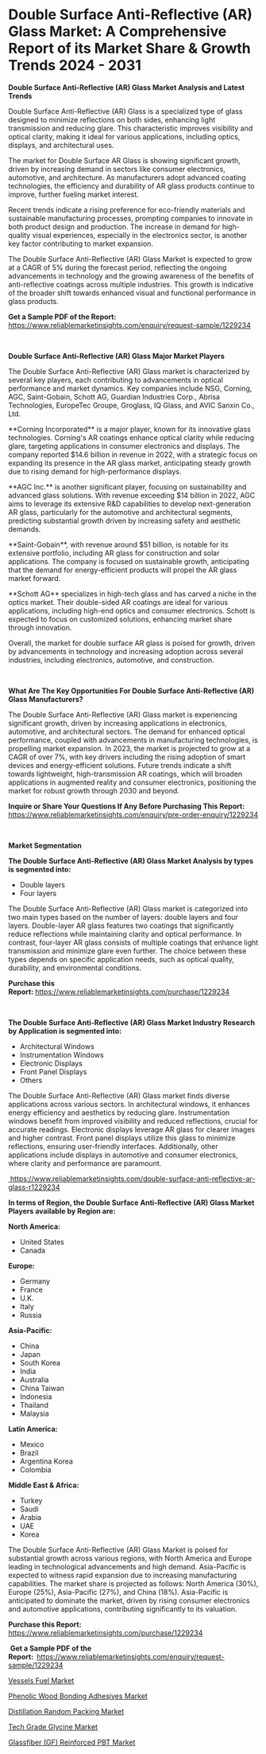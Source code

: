 <p><h1>Double Surface Anti-Reflective (AR) Glass Market: A Comprehensive Report of its Market Share & Growth Trends 2024 - 2031</h1></p><p><strong>Double Surface Anti-Reflective (AR) Glass Market Analysis and Latest Trends</strong></p>
<p><p>Double Surface Anti-Reflective (AR) Glass is a specialized type of glass designed to minimize reflections on both sides, enhancing light transmission and reducing glare. This characteristic improves visibility and optical clarity, making it ideal for various applications, including optics, displays, and architectural uses. </p><p>The market for Double Surface AR Glass is showing significant growth, driven by increasing demand in sectors like consumer electronics, automotive, and architecture. As manufacturers adopt advanced coating technologies, the efficiency and durability of AR glass products continue to improve, further fueling market interest. </p><p>Recent trends indicate a rising preference for eco-friendly materials and sustainable manufacturing processes, prompting companies to innovate in both product design and production. The increase in demand for high-quality visual experiences, especially in the electronics sector, is another key factor contributing to market expansion. </p><p>The Double Surface Anti-Reflective (AR) Glass Market is expected to grow at a CAGR of 5% during the forecast period, reflecting the ongoing advancements in technology and the growing awareness of the benefits of anti-reflective coatings across multiple industries. This growth is indicative of the broader shift towards enhanced visual and functional performance in glass products.</p></p>
<p><strong>Get a Sample PDF of the Report:&nbsp;</strong> <a href="https://www.reliablemarketinsights.com/enquiry/request-sample/1229234?utm_campaign=1685&utm_medium=2&utm_source=Github&utm_content=ia&utm_term=15102024&utm_id=double-surface-anti-reflective-ar-glass">https://www.reliablemarketinsights.com/enquiry/request-sample/1229234</a></p>
<p>&nbsp;</p>
<p><strong>Double Surface Anti-Reflective (AR) Glass Major Market Players</strong></p>
<p><p>The Double Surface Anti-Reflective (AR) Glass market is characterized by several key players, each contributing to advancements in optical performance and market dynamics. Key companies include NSG, Corning, AGC, Saint-Gobain, Schott AG, Guardian Industries Corp., Abrisa Technologies, EuropeTec Groupe, Groglass, IQ Glass, and AVIC Sanxin Co., Ltd.</p><p>**Corning Incorporated** is a major player, known for its innovative glass technologies. Corning's AR coatings enhance optical clarity while reducing glare, targeting applications in consumer electronics and displays. The company reported $14.6 billion in revenue in 2022, with a strategic focus on expanding its presence in the AR glass market, anticipating steady growth due to rising demand for high-performance displays.</p><p>**AGC Inc.** is another significant player, focusing on sustainability and advanced glass solutions. With revenue exceeding $14 billion in 2022, AGC aims to leverage its extensive R&D capabilities to develop next-generation AR glass, particularly for the automotive and architectural segments, predicting substantial growth driven by increasing safety and aesthetic demands.</p><p>**Saint-Gobain**, with revenue around $51 billion, is notable for its extensive portfolio, including AR glass for construction and solar applications. The company is focused on sustainable growth, anticipating that the demand for energy-efficient products will propel the AR glass market forward.</p><p>**Schott AG** specializes in high-tech glass and has carved a niche in the optics market. Their double-sided AR coatings are ideal for various applications, including high-end optics and consumer electronics. Schott is expected to focus on customized solutions, enhancing market share through innovation.</p><p>Overall, the market for double surface AR glass is poised for growth, driven by advancements in technology and increasing adoption across several industries, including electronics, automotive, and construction.</p></p>
<p>&nbsp;</p>
<p><strong>What Are The Key Opportunities For Double Surface Anti-Reflective (AR) Glass Manufacturers?</strong></p>
<p><p>The Double Surface Anti-Reflective (AR) Glass market is experiencing significant growth, driven by increasing applications in electronics, automotive, and architectural sectors. The demand for enhanced optical performance, coupled with advancements in manufacturing technologies, is propelling market expansion. In 2023, the market is projected to grow at a CAGR of over 7%, with key drivers including the rising adoption of smart devices and energy-efficient solutions. Future trends indicate a shift towards lightweight, high-transmission AR coatings, which will broaden applications in augmented reality and consumer electronics, positioning the market for robust growth through 2030 and beyond.</p></p>
<p><strong>Inquire or Share Your Questions If Any Before Purchasing This Report:</strong> <a href="https://www.reliablemarketinsights.com/enquiry/pre-order-enquiry/1229234?utm_campaign=1685&utm_medium=2&utm_source=Github&utm_content=ia&utm_term=15102024&utm_id=double-surface-anti-reflective-ar-glass">https://www.reliablemarketinsights.com/enquiry/pre-order-enquiry/1229234</a></p>
<p>&nbsp;</p>
<p><strong>Market Segmentation</strong></p>
<p><strong>The Double Surface Anti-Reflective (AR) Glass Market Analysis by types is segmented into:</strong></p>
<p><ul><li>Double layers</li><li>Four layers</li></ul></p>
<p><p>The Double Surface Anti-Reflective (AR) Glass market is categorized into two main types based on the number of layers: double layers and four layers. Double-layer AR glass features two coatings that significantly reduce reflections while maintaining clarity and optical performance. In contrast, four-layer AR glass consists of multiple coatings that enhance light transmission and minimize glare even further. The choice between these types depends on specific application needs, such as optical quality, durability, and environmental conditions.</p></p>
<p><strong>Purchase this Report:&nbsp;</strong><a href="https://www.reliablemarketinsights.com/purchase/1229234?utm_campaign=1685&utm_medium=2&utm_source=Github&utm_content=ia&utm_term=15102024&utm_id=double-surface-anti-reflective-ar-glass">https://www.reliablemarketinsights.com/purchase/1229234</a></p>
<p>&nbsp;</p>
<p><strong>The Double Surface Anti-Reflective (AR) Glass Market Industry Research by Application is segmented into:</strong></p>
<p><ul><li>Architectural Windows</li><li>Instrumentation Windows</li><li>Electronic Displays</li><li>Front Panel Displays</li><li>Others</li></ul></p>
<p><p>The Double Surface Anti-Reflective (AR) Glass market finds diverse applications across various sectors. In architectural windows, it enhances energy efficiency and aesthetics by reducing glare. Instrumentation windows benefit from improved visibility and reduced reflections, crucial for accurate readings. Electronic displays leverage AR glass for clearer images and higher contrast. Front panel displays utilize this glass to minimize reflections, ensuring user-friendly interfaces. Additionally, other applications include displays in automotive and consumer electronics, where clarity and performance are paramount.</p></p>
<p><a href="https://www.reliablemarketinsights.com/double-surface-anti-reflective-ar-glass-r1229234?utm_campaign=1685&utm_medium=2&utm_source=Github&utm_content=ia&utm_term=15102024&utm_id=double-surface-anti-reflective-ar-glass">&nbsp;https://www.reliablemarketinsights.com/double-surface-anti-reflective-ar-glass-r1229234</a></p>
<p><strong>In terms of Region, the Double Surface Anti-Reflective (AR) Glass Market Players available by Region are:</strong></p>
<p>
    <p> <strong> North America: </strong>
        <ul>
            <li>United States</li>
            <li>Canada</li>
        </ul>
        </p> 
    <p> <strong> Europe: </strong>
        <ul>
            <li>Germany</li>
            <li>France</li>
            <li>U.K.</li>
            <li>Italy</li>
            <li>Russia</li>
        </ul>
        </p> 
    <p> <strong> Asia-Pacific: </strong>
        <ul>
            <li>China</li>
            <li>Japan</li>
            <li>South Korea</li>
            <li>India</li>
            <li>Australia</li>
            <li>China Taiwan</li>
            <li>Indonesia</li>
            <li>Thailand</li>
            <li>Malaysia</li>
        </ul>
        </p> 
    <p> <strong> Latin America: </strong>
        <ul>
            <li>Mexico</li>
            <li>Brazil</li>
            <li>Argentina Korea</li>
            <li>Colombia</li>
        </ul>
        </p> 
    <p> <strong> Middle East & Africa: </strong>
        <ul>
            <li>Turkey</li>
            <li>Saudi</li>
            <li>Arabia</li>
            <li>UAE</li>
            <li>Korea</li>
        </ul>
    </p>
    </p>
<p><p>The Double Surface Anti-Reflective (AR) Glass Market is poised for substantial growth across various regions, with North America and Europe leading in technological advancements and high demand. Asia-Pacific is expected to witness rapid expansion due to increasing manufacturing capabilities. The market share is projected as follows: North America (30%), Europe (25%), Asia-Pacific (27%), and China (18%). Asia-Pacific is anticipated to dominate the market, driven by rising consumer electronics and automotive applications, contributing significantly to its valuation.</p></p>
<p><strong>Purchase this Report: </strong><a href="https://www.reliablemarketinsights.com/purchase/1229234?utm_campaign=1685&utm_medium=2&utm_source=Github&utm_content=ia&utm_term=15102024&utm_id=double-surface-anti-reflective-ar-glass">https://www.reliablemarketinsights.com/purchase/1229234</a></p>
<p>&nbsp;<strong>Get a Sample PDF of the Report:&nbsp;&nbsp;</strong><a href="https://www.reliablemarketinsights.com/enquiry/request-sample/1229234?utm_campaign=1685&utm_medium=2&utm_source=Github&utm_content=ia&utm_term=15102024&utm_id=double-surface-anti-reflective-ar-glass">https://www.reliablemarketinsights.com/enquiry/request-sample/1229234</a></p>
<p><strong></strong></p>
<p><p><a href="https://www.linkedin.com/pulse/vessels-fuel-market-global-trends-forecast-2024-2031-proposis-ycqff?trk=public_post_embed_feed-article-content&utm_campaign=1685&utm_medium=2&utm_source=Github&utm_content=ia&utm_term=15102024&utm_id=double-surface-anti-reflective-ar-glass">Vessels Fuel Market</a></p><p><a href="https://www.linkedin.com/pulse/strategic-roadmap-success-global-phenolic-wood-bonding-adhesives-78q7f?trk=public_post_embed_feed-article-content&utm_campaign=1685&utm_medium=2&utm_source=Github&utm_content=ia&utm_term=15102024&utm_id=double-surface-anti-reflective-ar-glass">Phenolic Wood Bonding Adhesives Market</a></p><p><a href="https://www.linkedin.com/pulse/market-leaders-laggards-global-distillation-random-packing-trends-rc5mf?trk=public_post_embed_feed-article-content&utm_campaign=1685&utm_medium=2&utm_source=Github&utm_content=ia&utm_term=15102024&utm_id=double-surface-anti-reflective-ar-glass">Distillation Random Packing Market</a></p><p><a href="https://www.linkedin.com/pulse/global-tech-grade-glycine-market-product-types-applications-regional-clrdf?utm_campaign=1685&utm_medium=2&utm_source=Github&utm_content=ia&utm_term=15102024&utm_id=double-surface-anti-reflective-ar-glass">Tech Grade Glycine Market</a></p><p><a href="https://www.linkedin.com/pulse/glassfiber-gf-reinforced-pbt-market-shifts-strategic-analysis-b43jf?trk=public_post_embed_feed-article-content&utm_campaign=1685&utm_medium=2&utm_source=Github&utm_content=ia&utm_term=15102024&utm_id=double-surface-anti-reflective-ar-glass">Glassfiber (GF) Reinforced PBT Market</a></p></p>